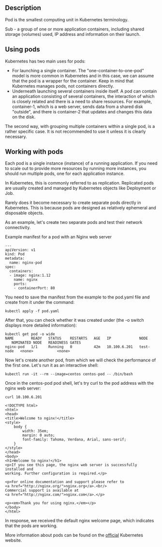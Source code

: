 ## Description

Pod is the smallest computing unit in Kubernetes terminology.

Sub - a group of one or more application containers, including shared storage (volumes) used, IP address and information on their launch.

## Using pods

Kubernetes has two main uses for pods:

- For launching a single container. The "one-container-to-one-pod" model is more common in Kubernetes and in this case, we can assume that the pod is a wrapper for the container. Keep in mind that Kubernetes manages pods, not containers directly.
- Underneath launching several containers inside itself. A pod can contain an application consisting of several containers, the interaction of which is closely related and there is a need to share resources. For example, container-1, which is a web server, sends data from a shared disk "outside", and there is container-2 that updates and changes this data on the disk.

The second way, with grouping multiple containers within a single pod, is a rather specific case. It is not recommended to use it unless it is clearly necessary.

## Working with pods

Each pod is a single instance (instance) of a running application. If you need to scale out to provide more resources by running more instances, you should run multiple pods, one for each application instance.

In Kubernetes, this is commonly referred to as replication. Replicated pods are usually created and managed by Kubernetes objects like Deployment or Job.

Rarely does it become necessary to create separate pods directly in Kubernetes. This is because pods are designed as relatively ephemeral and disposable objects.

As an example, let's create two separate pods and test their network connectivity.

Example manifest for a pod with an Nginx web server

```
---
apiVersion: v1
kind: Pod
metadata:
  name: nginx-pod
spec:
  containers:
  - image: nginx:1.12
    name: nginx
    ports:
    - containerPort: 80
```

You need to save the manifest from the example to the pod.yaml file and create from it under the command:

```
kubectl apply -f pod.yaml
```

After that, you can check whether it was created under (the -o switch displays more detailed information):

```
kubectl get pod -o wide
NAME        READY   STATUS    RESTARTS   AGE   IP             NODE        NOMINATED NODE   READINESS GATES
nginx-pod   1/1     Running   0          42m   10.100.6.201   test-node   <none>           <none>
```

Now let's create another pod, from which we will check the performance of the first one. Let's run it as an interactive shell:

```
kubectl run -it --rm --image=centos centos-pod -- /bin/bash
```

Once in the centos-pod pod shell, let's try curl to the pod address with the nginx web server:

```
curl 10.100.6.201
```

```
<!DOCTYPE html>
<html>
<head>
<title>Welcome to nginx!</title>
<style>
    body {
        width: 35em;
        margin: 0 auto;
        font-family: Tahoma, Verdana, Arial, sans-serif;
    }
</style>
</head>
<body>
<h1>Welcome to nginx!</h1>
<p>If you see this page, the nginx web server is successfully installed and
working. Further configuration is required.</p>

<p>For online documentation and support please refer to
<a href="http://nginx.org/">nginx.org</a>.<br/>
Commercial support is available at
<a href="http://nginx.com/">nginx.com</a>.</p>

<p><em>Thank you for using nginx.</em></p>
</body>
</html>
```

In response, we received the default nginx welcome page, which indicates that the pods are working.

More information about pods can be found on the [official](https://kubernetes.io/docs/concepts/workloads/pods/) Kubernetes website.
